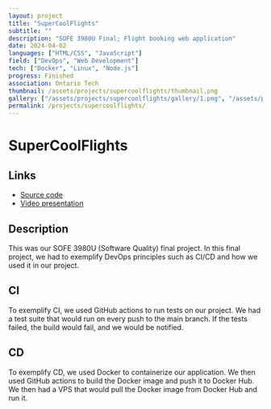 ```yaml
---
layout: project
title: "SuperCoolFlights"
subtitle: ""
description: "SOFE 3980U Final; Flight booking web application"
date: 2024-04-02
languages: ["HTML/CSS", "JavaScript"]
field: ["DevOps", "Web Development"]
tech: ["Docker", "Linux", "Node.js"]
progress: Finished
association: Ontario Tech
thumbnail: /assets/projects/supercoolflights/thumbnail.png
gallery: ["/assets/projects/supercoolflights/gallery/1.png", "/assets/projects/supercoolflights/gallery/10.png", "/assets/projects/supercoolflights/gallery/11.png", "/assets/projects/supercoolflights/gallery/2.png", "/assets/projects/supercoolflights/gallery/3.png", "/assets/projects/supercoolflights/gallery/4.png", "/assets/projects/supercoolflights/gallery/5.png", "/assets/projects/supercoolflights/gallery/6.png", "/assets/projects/supercoolflights/gallery/7.png", "/assets/projects/supercoolflights/gallery/8.png", "/assets/projects/supercoolflights/gallery/thumbnail.png"]
permalink: /projects/supercoolflights/
---
```


# SuperCoolFlights

## Links

- [Source code](https://github.com/JeremyTubongbanua/SOFE3980U-FinalProject)
- [Video presentation](https://youtu.be/U1nbSbZJfDw)

## Description

This was our SOFE 3980U (Software Quality) final project. In this final project, we had to exemplify DevOps principles such as CI/CD and how we used it in our project.

## CI

To exemplify CI, we used GitHub actions to run tests on our project. We had a test suite that would run on every push to the main branch. If the tests failed, the build would fail, and we would be notified.

## CD

To exemplify CD, we used Docker to containerize our application. We then used GitHub actions to build the Docker image and push it to Docker Hub. We then had a VPS that would pull the Docker image from Docker Hub and run it.
